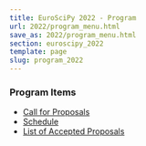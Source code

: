 ```yaml
---
title: EuroSciPy 2022 - Program
url: 2022/program_menu.html
save_as: 2022/program_menu.html
section: euroscipy_2022
template: page
slug: program_2022
---
```


### Program Items

- [Call for Proposals](program.html)
- [Schedule](schedule.html)
- [List of Accepted Proposals](accepted_talks.html)
